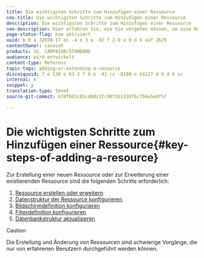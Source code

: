 ```yaml
---
title: Die wichtigsten Schritte zum Hinzufügen einer Ressource
seo-title: Die wichtigsten Schritte zum Hinzufügen einer Ressource
description: Die wichtigsten Schritte zum Hinzufügen einer Ressource
seo-description: Hier erfahren Sie, wie Sie vorgehen müssen, um eine Ressource im Datenmodell von Adobe Campaign hinzuzufügen.
page-status-flag: nie aktiviert
uuid: b 8 a 32659-17 ec -4 e 3 e -92 f 2-0 a 0 d 6 aaf 2629
contentOwner: sauviat
products: SG_ CAMPAIGN/STANDARD
audience: wird entwickelt
content-type: Referenz
topic-tags: adding-or-extending-a-resource
discoiquuid: 7 e 130 e 62-3 f 6 e -41 cc -8108-e 64127 d 8 d 6 ec
internal: n
snippet: y
translation-type: tm+mt
source-git-commit: b7df681c05c48dc1fc9873b1339fbc756e5e0f5f

---
```



# Die wichtigsten Schritte zum Hinzufügen einer Ressource{#key-steps-of-adding-a-resource}

Zur Erstellung einer neuen Ressource oder zur Erweiterung einer existierenden Ressource sind die folgenden Schritte erforderlich:

1. [Ressource erstellen oder erweitern](../../developing/using/creating-or-extending-the-resource.md)
1. [Datenstruktur der Ressource konfigurieren](../../developing/using/configuring-the-resource-s-data-structure.md)
1. [Bildschirmdefinition konfigurieren](../../developing/using/configuring-the-screen-definition.md)
1. [Filterdefinition konfigurieren](../../developing/using/configuring-filter-definition.md)
1. [Datenbankstruktur aktualisieren](../../developing/using/updating-the-database-structure.md)

>[!CAUTION]
>
>Die Erstellung und Änderung von Ressourcen sind schwierige Vorgänge, die nur von erfahrenen Benutzern durchgeführt werden können.

